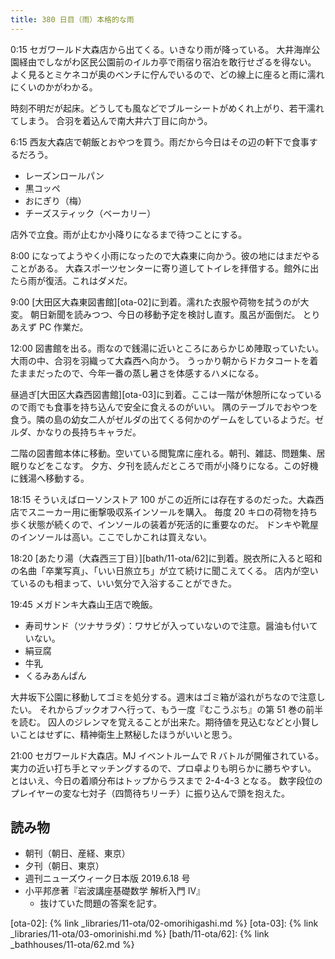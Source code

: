 ```yaml
---
title: 380 日目（雨）本格的な雨
---
```


0:15 セガワールド大森店から出てくる。いきなり雨が降っている。
大井海岸公園経由でしながわ区民公園前のイルカ亭で雨宿り宿泊を敢行せざるを得ない。
よく見るとミケネコが奥のベンチに佇んでいるので、どの線上に座ると雨に濡れにくいのかがわかる。

時刻不明だが起床。どうしても風などでブルーシートがめくれ上がり、若干濡れてしまう。
合羽を着込んで南大井六丁目に向かう。

6:15 西友大森店で朝飯とおやつを買う。雨だから今日はその辺の軒下で食事するだろう。

* レーズンロールパン
* 黒コッペ
* おにぎり（梅）
* チーズスティック（ベーカリー）

店外で立食。雨が止むか小降りになるまで待つことにする。

8:00 になってようやく小雨になったので大森東に向かう。彼の地にはまだやることがある。
大森スポーツセンターに寄り道してトイレを拝借する。館外に出たら雨が復活。これはダメだ。

9:00 [大田区大森東図書館][ota-02]に到着。濡れた衣服や荷物を拭うのが大変。
朝日新聞を読みつつ、今日の移動予定を検討し直す。風呂が面倒だ。
とりあえず PC 作業だ。

12:00 図書館を出る。雨なので銭湯に近いところにあらかじめ陣取っていたい。大雨の中、合羽を羽織って大森西へ向かう。
うっかり朝からドカタコートを着たままだったので、今年一番の蒸し暑さを体感するハメになる。

昼過ぎ[大田区大森西図書館][ota-03]に到着。ここは一階が休憩所になっているので雨でも食事を持ち込んで安全に食えるのがいい。
隅のテーブルでおやつを食う。隣の島の幼女二人がゼルダの出てくる何かのゲームをしているようだ。ゼルダ、かなりの長持ちキャラだ。

二階の図書館本体に移動。空いている閲覧席に座れる。朝刊、雑誌、問題集、居眠りなどをこなす。
夕方、夕刊を読んだところで雨が小降りになる。この好機に銭湯へ移動する。

18:15 そういえばローソンストア 100 がこの近所には存在するのだった。大森西店でスニーカー用に衝撃吸収系インソールを購入。
毎度 20 キロの荷物を持ち歩く状態が続くので、インソールの装着が死活的に重要なのだ。
ドンキや靴屋のインソールは高い。ここでしかこれは買えない。

18:20 [あたり湯（大森西三丁目）][bath/11-ota/62]に到着。脱衣所に入ると昭和の名曲「卒業写真」、「いい日旅立ち」が立て続けに聞こえてくる。
店内が空いているのも相まって、いい気分で入浴することができた。

19:45 メガドンキ大森山王店で晩飯。

* 寿司サンド（ツナサラダ）：ワサビが入っていないので注意。醤油も付いていない。
* 絹豆腐
* 牛乳
* くるみあんぱん

大井坂下公園に移動してゴミを処分する。週末はゴミ箱が溢れがちなので注意したい。
それからブックオフへ行って、もう一度『むこうぶち』の第 51 巻の前半を読む。
囚人のジレンマを覚えることが出来た。期待値を見込むなどと小賢しいことはせずに、精神衛生上黙秘したほうがいいと思う。

21:00 セガワールド大森店。MJ イベントルームで R バトルが開催されている。
実力の近い打ち手とマッチングするので、プロ卓よりも明らかに勝ちやすい。
とはいえ、今日の着順分布はトップからラスまで 2-4-4-3 となる。
数字段位のプレイヤーの変な七対子（四筒待ちリーチ）に振り込んで頭を抱えた。

## 読み物

* 朝刊（朝日、産経、東京）
* 夕刊（朝日、東京）
* 週刊ニューズウィーク日本版 2019.6.18 号
* 小平邦彦著『岩波講座基礎数学 解析入門 IV』
  * 抜けていた問題の答案を記す。

[ota-02]: {% link _libraries/11-ota/02-omorihigashi.md %}
[ota-03]: {% link _libraries/11-ota/03-omorinishi.md %}
[bath/11-ota/62]: {% link _bathhouses/11-ota/62.md %}
